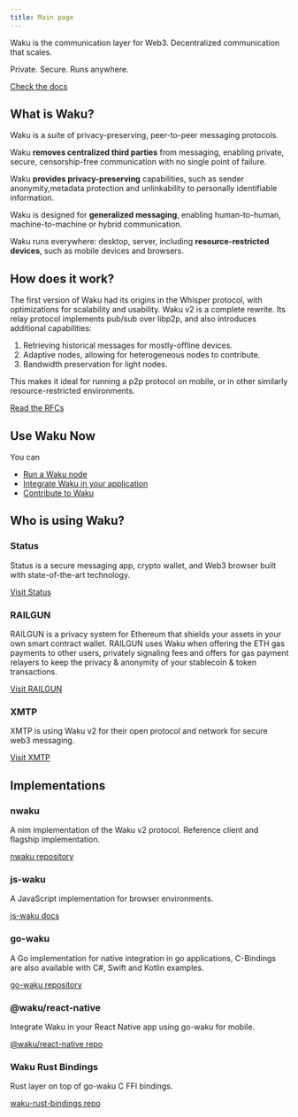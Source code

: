 ```yaml
---
title: Main page
---
```


Waku is the communication layer for Web3. Decentralized communication that scales.

Private. Secure. Runs anywhere.

[Check the docs](https://js.waku.guide/)

## What is Waku?

Waku is a suite of privacy-preserving, peer-to-peer messaging protocols.

Waku **removes centralized third parties** from messaging,
enabling private, secure, censorship-free communication with no single point of failure.

Waku **provides privacy-preserving** capabilities,
such as sender anonymity,metadata protection and unlinkability to personally identifiable information.

Waku is designed for **generalized messaging**, enabling human-to-human, machine-to-machine or hybrid communication.

Waku runs everywhere: desktop, server, including **resource-restricted devices**, such as mobile devices and browsers.

## How does it work?

The first version of Waku had its origins in the Whisper protocol,
with optimizations for scalability and usability.
Waku v2 is a complete rewrite.
Its relay protocol implements pub/sub over libp2p, and also introduces additional capabilities:

1. Retrieving historical messages for mostly-offline devices.
2. Adaptive nodes, allowing for heterogeneous nodes to contribute.
3. Bandwidth preservation for light nodes.

This makes it ideal for running a p2p protocol on mobile, or in other similarly resource-restricted environments.

[Read the RFCs](https://rfc.vac.dev/spec/10/)

## Use Waku Now

You can

- [Run a Waku node](/operator)
- [Integrate Waku in your application](/platform)
- [Contribute to Waku](/contribute)

## Who is using Waku?

### Status

Status is a secure messaging app, crypto wallet, and Web3 browser built with state-of-the-art technology.

[Visit Status](https://status.im/)

### RAILGUN

RAILGUN is a privacy system for Ethereum that shields your assets in your own smart contract wallet.
RAILGUN uses Waku when offering the ETH gas payments to other users,
privately signaling fees and offers for gas payment relayers to keep the privacy & anonymity of your stablecoin & token transactions.

[Visit RAILGUN](https://railgun.org/)

### XMTP

XMTP is using Waku v2 for their open protocol and network for secure web3 messaging.

[Visit XMTP](https://xmtp.com/)

## Implementations

### nwaku

A nim implementation of the Waku v2 protocol.
Reference client and flagship implementation.

[nwaku repository](https://github.com/waku-org/nwaku)

### js-waku

A JavaScript implementation for browser environments.

[js-waku docs](https://js.waku.guide/)

### go-waku

A Go implementation for native integration in go applications,
C-Bindings are also available with C#, Swift and Kotlin examples.

[go-waku repository](https://github.com/waku-org/go-waku)

### @waku/react-native

Integrate Waku in your React Native app using go-waku for mobile.

[@waku/react-native repo](https://github.com/waku-org/waku-react-native)

### Waku Rust Bindings

Rust layer on top of go-waku C FFI bindings.

[waku-rust-bindings repo](https://github.com/waku-org/waku-rust-bindings)
